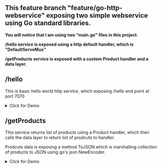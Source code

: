 ## This feature branch "feature/go-http-webservice" exposing two simple webservice using Go standard libraries.

**You will notice that I am using two "main.go" files in this project.**

**/hello service is exposed using a http default handler, which is "DefaultServeMux"**

**/getProducts service is exposed with a custom Product handler and a data layer.**

## /hello

This is basic hello world http service, which exposing /hello end point at port 7070

<details><summary>Click for Demo </summary>

![helloservice](goservice/static/readmeimages/helloservice.gif)

</details>


 ## /getProducts

This service returns list of products using a Product handler, which then calls the data layer to return list of prodcuts to handler.
    
Prodcuts data is exposing a method ToJSON which is marshalling collection of products to JSON using go's json NewEncoder.

<details><summary> Click for Demo </summary>

![productservice](goservice/static/readmeimages/productservice.gif)

</details>


